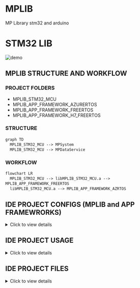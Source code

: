 # MPLIB
 MP Library stm32 and arduino

# STM32 LIB

![demo](mplibsreadyforcodemigration.gif)

## MPLIB STRUCTURE AND WORKFLOW

### PROJECT FOLDERS

- MPLIB_STM32_MCU
- MPLIB_APP_FRAMEWORK_AZURERTOS
- MPLIB_APP_FRAMEWORK_FREERTOS
- MPLIB_APP_FRAMEWORK_H7_FREERTOS

### STRUCTURE

```mermaid
graph TD
  MPLIB_STM32_MCU --> MPSystem
  MPLIB_STM32_MCU --> MPDataService
```

### WORKFLOW

```mermaid
flowchart LR
  MPLIB_STM32_MCU --> libMPLIB_STM32_MCU.a --> MPLIB_APP_FRAMEWORK_FREERTOS
  libMPLIB_STM32_MCU.a --> MPLIB_APP_FRAMEWORK_AZRTOS
```

## IDE PROJECT CONFIGS (MPLIB and APP FRAMEWRORKS)

<details>
<summary>Click to view details</summary>

### MCU/MPU Settings

#### H5

![](image.png)  

#### H7

![alt text](image-2.png)  

### SYMBOLS

- FREERTOS  
- AZRTOS  
- TOUCHGFX  
- STM32H573xx  
- STM32H743xx  

### CONFIG FILES

FreeRTOSConfig.h  
MPScrollList.cpp/hpp (in Core/Src and Inc temp..)  

#### H5

stm32h573i_discovery_conf.h  
stm32h5xx_hal_conf.h  

#### H7

stm32h743i_eval_conf.h (in Core/Inc)  
stm32h7xx_hal_conf.h  

### Includes in code

#if defined(STM32H743xx)  
#include "cmsis_os.h"  
#include "stm32h743i_eval.h"  
//#include "stm32h743i_eval_io.h"  
#include "stm32h7xx_hal_rng.h"  
#include "stm32h7xx_hal_sd.h"  
#include "stm32h7xx_hal.h"  
#include "stm32h743i_eval_sdram.h"  
#include "stm32h743i_eval_qspi.h"  
#elif defined(STM32H573xx)  
#include "stm32h5xx_hal.h"  
#include "stm32h573i_discovery.h"  
#include "stm32h5xx_hal_rng.h"  
#include "stm32h5xx_hal_cryp.h"  
#endif  

### INCLUDES

Core/Inc  
TouchGFX/App  
TouchGFX/target/generated  
TouchGFX/target  
Drivers/CMSIS/Include  
Middlewares/Third_Party/FreeRTOS/Source/include  
Middlewares/Third_Party/FreeRTOS/Source/CMSIS_RTOS_V2  
Middlewares/Third_Party/CMSIS/RTOS2/Include  
Middlewares/ST/touchgfx/framework/include  
TouchGFX/generated/fonts/include  
TouchGFX/generated/gui_generated/include  
TouchGFX/generated/images/include  
TouchGFX/generated/texts/include  
TouchGFX/generated/videos/include  
TouchGFX/gui/include  

#### H5

Drivers/STM32H5xx_HAL_Driver/Inc  
Drivers/STM32H5xx_HAL_Driver/Inc/Legacy  
Drivers/BSP/STM32H573I-DK  
Drivers/CMSIS/Device/ST/STM32H5xx/Include  
Middlewares/Third_Party/FreeRTOS/Source/portable/GCC/ARM_CM33_NTZ/  non_secure/  
Middlewares/ST/threadx/ports/cortex_m33/gnu/inc  

#### H7

Drivers/STM32H7xx_HAL_Driver/Inc  
Drivers/STM32H7xx_HAL_Driver/Inc/Legacy  
Drivers/BSP/STM32H743I-EVAL  
Drivers/BSP/Components/Common  
Drivers/BSP/Components/exc7200  
Drivers/BSP/Components/is42s32800g  
Drivers/BSP/Components/mt25tl01g  
Drivers/BSP/Components/ts3510  
Drivers/BSP/Components/stmpe811  
Drivers/CMSIS/Device/ST/STM32H7xx/Include  
Middlewares/Third_Party/FreeRTOS/Source/portable/GCC/ARM_CM4F  

#### MPLIB PROJECT

(as workspace)/MPLIB_STM32_MCU/Core/Inc  


### LIBS (in framework app only)

#### FREERTOS

/MPLIB_APP_FRAMEWORK_FREERTOS/Core/Lib/  
:libMPLIB_STM32_MCU.a  

#### AZURE RTOS

/MPLIB_APP_FRAMEWORK_AZRTOS/Core/Lib/  
:libMPLIB_STM32_MCU.a  

### INCLUDE

1. /MPLIB_STM32_MCU/Core/Inc  

    ![alt text](image-1.png)  

### PROJECT REFERENCE (in paths and symbols only )


### EXCLUDE SOURCE FROM COMPILATION

#### H5

Drivers/STM32H7xx_HAL_Drier  
Drivers/CMSIS/Deice/ST/STM32H7xx  
...  
Drivers/BSP/Components/mx25lm51245g  


#### H7

Drivers/BSP/STM32H573I-DK  
Drivers/BSP/STM32H743I-EVAL/stm32h743i_eval_sd.c  
Drivers/STM32H5xx_HAL_Drier  
Drivers/CMSIS/Deice/ST/STM32H5xx  
Middlewares/ST/threadx/ports/cortex_m33  
Middlewares/ST/touchgfx/framework/source  
Middlewares/Third_Party/FreeRTOS/Source/portable/GCC/ARM_CM33_NTZ  
Drivers/BSP/Components/mx25lm51245g  

#### FREERTOS

Middlewares/ST/threadx  

#### AZRTOS

...

</details>

## IDE PROJECT USAGE

<details>
<summary>Click to view details</summary>

### AZRTOS

#### app_threadx.c

/* USER CODE BEGIN PV */

TX_THREAD MPSystemThreadHandler;

/* USER CODE END PV */

//App_ThreadX_Init

/* USER CODE BEGIN App_ThreadX_Init */

  /* Allocate the stack for MPSystem thread  */

  if (tx_byte_allocate(byte_pool, (VOID**) &pointer,
                         TX_APP_STACK_SIZE, TX_NO_WAIT) != TX_SUCCESS)
    {
      return TX_POOL_ERROR;
    }

  /* Create MPSystem thread.  */

  if (tx_thread_create(&MPSystemThreadHandler, "MPSystem", StartSystemServices, 0, pointer,
	TX_APP_STACK_SIZE, TX_MPLIB_THREAD_PRIO, TX_MPLIB_THREAD_PREEMPTION_THRESHOLD,
	TX_NO_TIME_SLICE, TX_APP_THREAD_AUTO_START) != TX_SUCCESS)
  {
	  return TX_THREAD_ERROR;
  }

  /* USER CODE END App_ThreadX_Init */


### FREERTOS

#### app_freertos.c

/* USER CODE BEGIN Includes */

#include "MPSystem.h"


/* Private variables ---------------------------------------------------------*/

/* USER CODE BEGIN Variables */

/* Definitions for SystemServiceTask */

osThreadId_t SystemServiceTaskHandle;
const osThreadAttr_t SystemServiceTask_attributes = {
  .name = "SystemServiceTask",
  .stack_size = 1024 * 4,
  .priority = (osPriority_t) osPriorityNormal,
};
/* USER CODE END Variables */


void MX_FREERTOS_Init(void) {
  /* USER CODE BEGIN RTOS_THREADS */

  /* add threads, ... */

  SystemServiceTaskHandle = osThreadNew(StartSystemServices, NULL, &SystemServiceTask_attributes);

  /* USER CODE END RTOS_THREADS */
}

</details>

## IDE PROJECT FILES

<details>
<summary>Click to view details</summary>

### PROJECT CORE FILES


### MBLIB FILES (or link to project library configurations)


### TOUCHGFX FILES

\TouchGFX\MPLIB_APP_FRAMEWORK_FREERTOS.touchgfx

It includes all the project files integrated with the MPLIB library.

- ModelListener.hpp
- Model.cpp/hpp
- Base presenter and view files for containers and for screens tgfx integration project files
- Presenter and view files for containers and for screens
- Texts
- Images


### DRIVERS

BSP\
Middlewares/Third_Party/FreeRTOS/Source/portable/GCC/ARM_CM4F


### MIDDLEWARES


</details>
